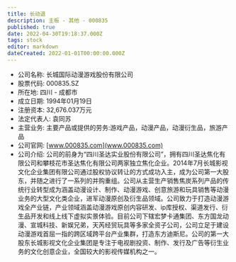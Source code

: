 ```yaml
---
title: 长动退
description: 主板 - 其他 - 000835
published: true
date: 2022-04-30T19:18:37.000Z
tags: stock
editor: markdown
dateCreated: 2022-01-01T00:00:00.000Z
---
```


- 公司名称: 长城国际动漫游戏股份有限公司
- 股票代码: 000835.SZ
- 所在地: 四川 - 成都市
- 成立日期: 1994年01月19日
- 注册资本: 32,676.037万元
- 法定代表人: 袁同苏
- 主营业务: 主要产品或提供的劳务:游戏产品，动漫产品，动漫衍生品，旅游产品
- 公司官网: [www.000835.com](www.000835.com)
- 公司介绍: 公司的前身为“四川圣达实业股份有限公司”，拥有四川圣达焦化有限公司和攀枝花市圣达焦化有限公司两家独立焦化企业。2014年7月长城影视文化企业集团有限公司通过股权协议转让的方式成功入主，成为公司第一大股东，并随之进行了一系列的并购重组。公司从主营生产销售焦炭系列产品的传统行业转型成为涵盖动漫设计、制作、动漫游戏、创意旅游和玩具销售等动漫业务的大型文化类企业，进军动漫原创及衍生品领域。公司致力于打造动漫游戏全产业链，产业领域涵盖动漫游戏原创内容研发、ip库授权、渠道发行、衍生品开发和线上线下虚拟实景体验。目前公司下辖宏梦卡通集团、东方国龙动漫、宣城科技、新娱兄弟，天芮经贸玩具等多家全资子公司，公司立足于建设动漫游戏首屈一指的跨区域跨平台产业集群，打造东方迪斯尼。公司的第一大股东长城影视文化企业集团是专注于电视剧投资、制作、发行及广告等衍生业务的文化创意企业，全国较大的影视传媒机构之一。


